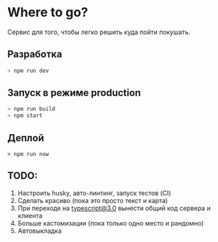 # Where to go?

Сервис для того, чтобы легко решить куда пойти покушать.

## Разработка

```bash
> npm run dev
```

## Запуск в режиме production

```bash
> npm run build
> npm start
```

## Деплой

```
> npm run now
```

## TODO:
1. Настроить husky, авто-линтинг, запуск тестов (CI)
2. Сделать красиво (пока это просто текст и карта)
3. При переходе на typescript@3.0 вынести общий код сервера и клиента
4. Больше кастомизации (пока только одно место и рандомно)
5. Автовыкладка

